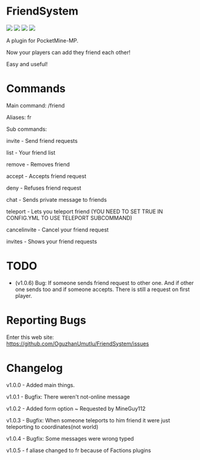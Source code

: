 # FriendSystem
[![](https://poggit.pmmp.io/shield.state/Friends)](https://poggit.pmmp.io/p/Friends)
[![](https://poggit.pmmp.io/shield.api/Friends)](https://poggit.pmmp.io/p/Friends)
[![](https://poggit.pmmp.io/shield.dl.total/Friends)](https://poggit.pmmp.io/p/Friends)
[![](https://poggit.pmmp.io/shield.dl/Friends)](https://poggit.pmmp.io/p/Friends)

A plugin for PocketMine-MP.

Now your players can add they friend each other!

Easy and useful!

# Commands
Main command: /friend

Aliases: fr

Sub commands:

invite - Send friend requests

list - Your friend list

remove - Removes friend

accept - Accepts friend request

deny - Refuses friend request

chat - Sends private message to friends

teleport - Lets you teleport friend (YOU NEED TO SET TRUE IN CONFIG.YML TO USE TELEPORT SUBCOMMAND)

cancelinvite - Cancel your friend request

invites - Shows your friend requests

# TODO

- (v1.0.6) Bug: If someone sends friend request to other one. And if other one sends too and if someone accepts. There is still a request on first player.

# Reporting Bugs

Enter this web site: https://github.com/OguzhanUmutlu/FriendSystem/issues

# Changelog

v1.0.0 - Added main things.

v1.0.1 - Bugfix: There weren't not-online message

v1.0.2 - Added form option ~ Requested by MineGuy112

v1.0.3 - Bugfix: When someone teleports to him friend it were just teleporting to coordinates(not world)

v1.0.4 - Bugfix: Some messages were wrong typed

v1.0.5 - f aliase changed to fr because of Factions plugins
